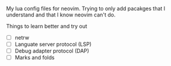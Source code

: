 My lua config files for neovim. Trying to only add pacakges that I understand and that I know neovim can't do.

Things to learn better and try out
- [ ] netrw
- [ ] Languate server protocol (LSP)
- [ ] Debug adapter protocol (DAP)
- [ ] Marks and folds
